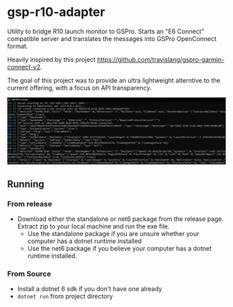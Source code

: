 # gsp-r10-adapter

Utility to bridge R10 launch monitor to GSPro. Starts an "E6 Connect" compatible server and translates the messages into GSPro OpenConnect format.

Heavily inspired by this project https://github.com/travislang/gspro-garmin-connect-v2. 

The goal of this project was to provide an ultra lightweight alterntive to the current offering, with a focus on API transparency.

![Sample](screenshot.png)

## Running

### From release

- Download either the standalone or net6 package from the release page. Extract zip to your local machine and run the exe file.
  - Use the standalone package if you are unsure whether your computer has a dotnet runtime installed
  - Use the net6 package if you believe your computer has a dotnet runtime installed.

### From Source

- Install a dotnet 6 sdk if you don't have one already
- `dotnet run` from project directory
